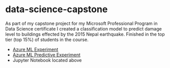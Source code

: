 # data-science-capstone

As part of my capstone project for my Microsoft Professional Program in Data Science certificate I created a classification model to predict damage level to buildings effected by the 2015 Nepal earthquake. Finished in the top tier (top 15%) of students in the course.

- [Azure ML Experiment](https://gallery.cortanaintelligence.com/Experiment/Data-Science-Capstone-Nepal-Earthquake)
- [Azure ML Predictive Experiment](https://gallery.cortanaintelligence.com/Experiment/Data-Science-Capstone-Nepal-Earthquake-Predictive-Exp)
- Jupyter Notebook located above
